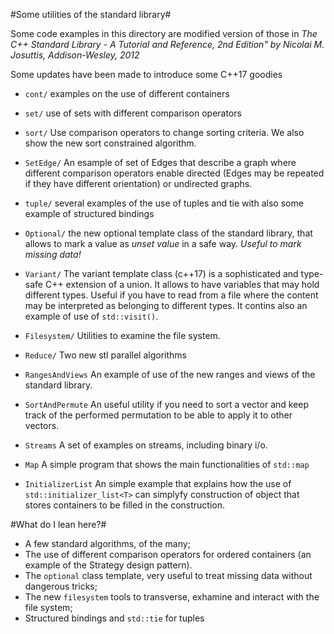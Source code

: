 #Some utilities of the standard library#

Some code examples in this directory are modified version of those in
*The C++ Standard Library - A Tutorial and Reference, 2nd Edition"
by Nicolai M. Josuttis, Addison-Wesley, 2012*

Some updates have been made to introduce some C++17 goodies

* `cont/` examples on the use of different containers 

* `set/`  use of sets with different comparison operators

* `sort/` Use comparison operators to change sorting criteria. We also show the new sort constrained algorithm.

* `SetEdge/` An esample of set of Edges that describe a graph where different comparison operators enable directed (Edges may be repeated if they have  different orientation) or undirected graphs.

* `tuple/` several examples of the use of tuples and tie with also
some example of structured bindings

* `Optional/` the new optional template class of the standard library,
that allows to mark a value as *unset value* in a safe way. *Useful to mark missing data!*

* `Variant/` The variant template class (c++17) is a sophisticated and
type-safe C++ extension of a union. It allows to have variables that
may hold different types. Useful if you have to read from a file where
the content may be interpreted as belonging to different types.
It contins also an example of use of `std::visit()`.

* `Filesystem/` Utilities to examine the file system.

* `Reduce/` Two new stl parallel algorithms
  
* `RangesAndViews` An example of use of the new ranges and views of the standard library.

* `SortAndPermute` An useful utility if you need to sort a vector and keep track of the performed
permutation to be able to apply it to other vectors.

* `Streams` A set of examples on streams, including binary i/o.

* `Map` A simple program that shows the main functionalities of `std::map`

* `InitializerList` An simple example that explains how the use of `std::initializer_list<T>` can simplyfy construction of object that stores containers to be filled in the construction.



#What do I lean here?#

- A few standard algorithms, of the many;
- The use of different comparison operators for ordered containers (an example of the Strategy design pattern).
- The `optional` class template, very useful to treat missing data without dangerous tricks;
- The new `filesystem` tools to transverse, exhamine and interact with the file system;
- Structured bindings and `std::tie` for tuples
